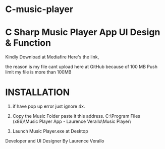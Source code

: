 # C-music-player
# C Sharp Music Player App UI Design &amp; Function

Kindly Download at Mediafire
Here's the link, 


the reason is my file cant upload here at GitHub because of 100 MB Push limit my file is more than 100MB

# INSTALLATION
1. if have pop up error just ignore 4x.

2. Copy the Music Folder paste it this address.
C:\Program Files (x86)\Music Player App - Laurence Verallo\Music Player\

3. Launch Music Player.exe at Desktop


Developer and UI Designer
By Laurence Verallo
